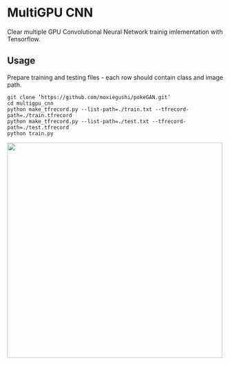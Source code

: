 # MultiGPU CNN

Clear multiple GPU Convolutional Neural Network trainig imlementation with Tensorflow.

## Usage
Prepare training and testing files - each row should contain class and image path.
```
git clone ‘https://github.com/moxiegushi/pokeGAN.git’
cd multigpu_cnn
python make_tfrecord.py --list-path=./train.txt --tfrecord-path=./train.tfrecord
python make_tfrecord.py --list-path=./test.txt --tfrecord-path=./test.tfrecord
python train.py
```
<img src="https://s14.postimg.org/73297bqwx/sum.png" width="500">
